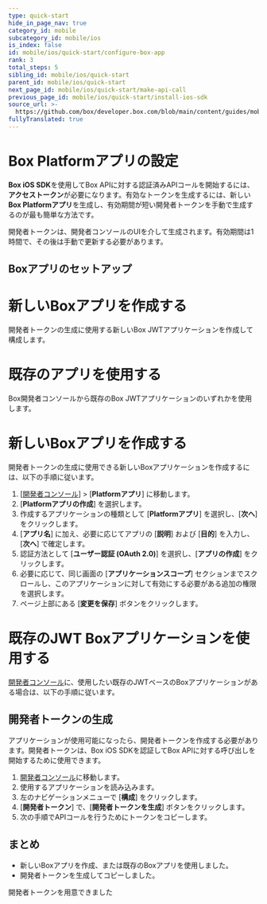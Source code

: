 ```yaml
---
type: quick-start
hide_in_page_nav: true
category_id: mobile
subcategory_id: mobile/ios
is_index: false
id: mobile/ios/quick-start/configure-box-app
rank: 3
total_steps: 5
sibling_id: mobile/ios/quick-start
parent_id: mobile/ios/quick-start
next_page_id: mobile/ios/quick-start/make-api-call
previous_page_id: mobile/ios/quick-start/install-ios-sdk
source_url: >-
  https://github.com/box/developer.box.com/blob/main/content/guides/mobile/ios/quick-start/3-configure-box-app.md
fullyTranslated: true
---
```

# Box Platformアプリの設定

**Box iOS SDK**を使用してBox APIに対する認証済みAPIコールを開始するには、**アクセストークン**が必要になります。有効なトークンを生成するには、新しい**Box Platformアプリ**を生成し、有効期間が短い開発者トークンを手動で生成するのが最も簡単な方法です。

開発者トークンは、開発者コンソールのUIを介して生成されます。有効期間は1時間で、その後は手動で更新する必要があります。

## Boxアプリのセットアップ

<Grid columns="2">

<Choose option="ios.app_type" value="create_new" color="blue">

# 新しいBoxアプリを作成する

開発者トークンの生成に使用する新しいBox JWTアプリケーションを作成して構成します。

</Choose>

<Choose option="ios.app_type" value="use_own" color="red">

# 既存のアプリを使用する

Box開発者コンソールから既存のBox JWTアプリケーションのいずれかを使用します。

</Choose>

</Grid>

<Choice option="ios.app_type" value="create_new" color="blue">

# 新しいBoxアプリを作成する

開発者トークンの生成に使用できる新しいBoxアプリケーションを作成するには、以下の手順に従います。

1. \[[開発者コンソール][devconsole]] > \[**Platformアプリ**] に移動します。
2. \[**Platformアプリの作成**] を選択します。
3. 作成するアプリケーションの種類として \[**Platformアプリ**] を選択し、\[**次へ**] をクリックします。
4. \[**アプリ名**] に加え、必要に応じてアプリの \[**説明**] および \[**目的**] を入力し、\[**次へ**] で確定します。
5. 認証方法として \[**ユーザー認証 (OAuth 2.0)**] を選択し、\[**アプリの作成**] をクリックします。
6. 必要に応じて、同じ画面の \[**アプリケーションスコープ**] セクションまでスクロールし、このアプリケーションに対して有効にする必要がある追加の権限を選択します。
7. ページ上部にある \[**変更を保存**] ボタンをクリックします。

</Choice>

<Choice option="ios.app_type" value="use_own" color="blue">

# 既存のJWT Boxアプリケーションを使用する

[開発者コンソール][devconsole]に、使用したい既存のJWTベースのBoxアプリケーションがある場合は、以下の手順に従います。

</Choice>

## 開発者トークンの生成

アプリケーションが使用可能になったら、開発者トークンを作成する必要があります。開発者トークンは、Box iOS SDKを認証してBox APIに対する呼び出しを開始するために使用できます。

1. [開発者コンソール][devconsole]に移動します。
2. 使用するアプリケーションを読み込みます。
3. 左のナビゲーションメニューで \[**構成**] をクリックします。
4. \[**開発者トークン**] で、\[**開発者トークンを生成**] ボタンをクリックします。
5. 次の手順でAPIコールを行うためにトークンをコピーします。

## まとめ

* 新しいBoxアプリを作成、または既存のBoxアプリを使用しました。
* 開発者トークンを生成してコピーしました。

<Observe option="ios.app_type" value="use_own,create_new_">

<Next>

開発者トークンを用意できました

</Next>

</Observe>

[devconsole]: https://cloud.app.box.com/developers/console
